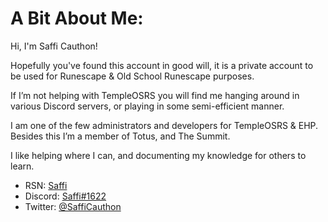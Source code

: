 # A Bit About Me:
Hi, I'm Saffi Cauthon!

Hopefully you've found this account in good will, it is a private account to be used for Runescape & Old School Runescape purposes.

If I’m not helping with TempleOSRS you will find me hanging around in various Discord servers, or playing in some semi-efficient manner.

I am one of the few administrators and developers for TempleOSRS & EHP. Besides this I’m a member of Totus, and The Summit.

I like helping where I can, and documenting my knowledge for others to learn.

- RSN: [Saffi](https://www.templeosrs.com/player/overview.php?player=Saffi)
- Discord: [Saffi#1622](https://discordapp.com/users/201915249027186688/)
- Twitter: [@SaffiCauthon](https://twitter.com/SaffiCauthon)
